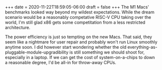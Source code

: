 +++
date = 2020-11-22T18:59:05-06:00
draft = false
+++
The M1 Macs' benchmarks looked way beyond my wildest expectations. While the dream scenario would be a reasonably competative RISC-V CPU taking over the world, I'm still glad x86 gets some competitation from a less restricted architecture.

The power efficiency is just so tempting on the new Macs. That said, they seem like a nightmare for user repair and probably won't run Linux smoothly anytime soon. I did however start wondering whether the old everything-as-pluggable-module-upgradibility is still something we should shoot for, especially in a laptop. If we can get the cost of system-on-a-chips to down a reasonable degree, I'd be all-in for throw-away CPUs.
